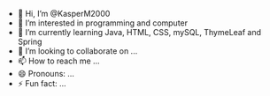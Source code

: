 - 👋 Hi, I’m @KasperM2000
- 👀 I’m interested in programming and computer
- 🌱 I’m currently learning Java, HTML, CSS, mySQL, ThymeLeaf and Spring
- 💞️ I’m looking to collaborate on ...
- 📫 How to reach me ...
- 😄 Pronouns: ...
- ⚡ Fun fact: ...

<!---
KasperM2000/KasperM2000 is a ✨ special ✨ repository because its `README.md` (this file) appears on your GitHub profile.
You can click the Preview link to take a look at your changes.
--->
